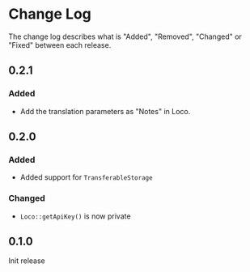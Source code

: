 # Change Log

The change log describes what is "Added", "Removed", "Changed" or "Fixed" between each release.

## 0.2.1

### Added

- Add the translation parameters as "Notes" in Loco.

## 0.2.0

### Added

- Added support for `TransferableStorage`

### Changed

- `Loco::getApiKey()` is now private

## 0.1.0

Init release
